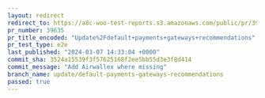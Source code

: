 ```yaml
---
layout: redirect
redirect_to: https://a8c-woo-test-reports.s3.amazonaws.com/public/pr/39635/e2e/index.html
pr_number: 39635
pr_title_encoded: "Update%2Fdefault+payments+gateways+recommendations"
pr_test_type: e2e
last_published: "2024-03-07 14:33:04 +0000"
commit_sha: 3524a15539f3f57625168f2ee5bb55d3e3f8d414
commit_message: "Add Airwallex where missing"
branch_name: update/default-payments-gateways-recommendations
passed: true
---
```

